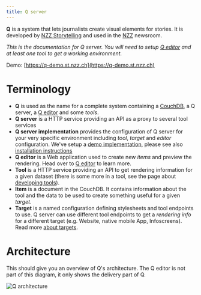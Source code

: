 ```yaml
---
title: Q server
---
```

__Q__ is a system that lets journalists create visual elements for stories. It is developed by [NZZ Storytelling](https://www.nzz.ch/storytelling) and used in the [NZZ](https://www.nzz.ch) newsroom.

_This is the documentation for Q server. You will need to setup [Q editor](https://github.com/nzzdev/Q-editor) and at least one tool to get a working environment._

Demo: [https://q-demo.st.nzz.ch](https://q-demo.st.nzz.ch)

# Terminology
- __Q__ is used as the name for a complete system containing a [CouchDB](https://couchdb.apache.org/), a Q server, a [Q editor](https://github.com/nzzdev/Q-editor) and some _tools_.
- __Q server__ is a HTTP service providing an API as a proxy to several tool services
- __Q server implementation__ provides the configuration of Q server for your very specific environment including _tool_, _target_ and _editor_ configuration. We've setup a [demo implementation](https://github.com/nzzdev/Q-server-demo), please see also [installation instructions](install.html)
- __Q editor__ is a Web application used to create new _items_ and preview the rendering. Head over to [Q editor](https://github.com/nzzdev/Q-editor) to learn more.
- __Tool__ is a HTTP service providing an API to get rendering information for a given dataset (there is some more in a tool, see the page about [developing tools](developing-tools.html)).
- __Item__ is a document in the CouchDB. It contains information about the tool and the data to be used to create something useful for a given _target_.
- __Target__ is a named configuration defining stylesheets and tool endpoints to use. Q server can use different tool endpoints to get a _rendering info_ for a different target (e.g. Website, native mobile App, Infoscreens). Read more [about targets](about-targets.html).

# Architecture
This should give you an overview of Q's architecture. The Q editor is not part of this diagram, it only shows the delivery part of Q.

![Q architecture](/images/Q-server.png)
